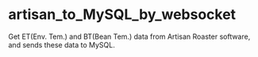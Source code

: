 # artisan_to_MySQL_by_websocket
Get ET(Env. Tem.) and BT(Bean Tem.) data from Artisan Roaster software, and sends these data to MySQL.
